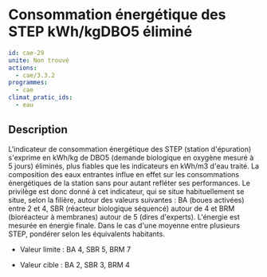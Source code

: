 # Consommation énergétique des STEP kWh/kgDBO5 éliminé
```yaml
id: cae-29
unite: Non trouvé
actions:
  - cae/3.3.2
programmes:
  - cae
climat_pratic_ids:
  - eau
```
## Description
L'indicateur de consommation énergétique des STEP (station d'épuration) s'exprime en kWh/kg de DBO5 (demande biologique en oxygène mesuré à 5 jours) éliminés, plus fiables que les indicateurs en kWh/m3 d'eau traité. La composition des eaux entrantes influe en effet sur les consommations énergétiques de la station sans pour autant refléter ses performances. Le privilège est donc donné à cet indicateur, qui se situe habituellement se situe, selon la filière, autour des valeurs suivantes : BA (boues activées) entre 2 et 4, SBR (réacteur biologique séquencé) autour de 4 et BRM (bioréacteur à membranes) autour de 5 (dires d'experts). L'énergie est mesurée en énergie finale. Dans le cas d'une moyenne entre plusieurs STEP, pondérer selon les équivalents habitants.

- Valeur limite : BA 4, SBR 5, BRM 7

- Valeur cible : BA 2, SBR 3, BRM 4




